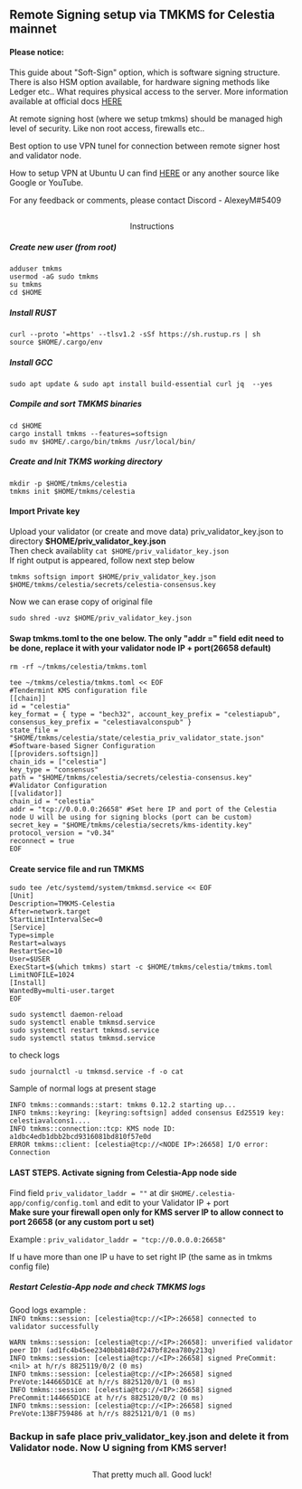 ## Remote Signing setup via TMKMS for Celestia mainnet

#### Please notice:

This guide about "Soft-Sign" option, which is software signing structure. There is also HSM option available, for hardware signing methods like Ledger etc.. What requires physical access to the server. More information available at official docs [HERE](https://github.com/iqlusioninc/tmkms)

At remote signing host (where we setup tmkms) should be managed high level of security. Like non root access, firewalls etc.. 

Best option to use VPN tunel for connection between remote signer host and validator node.

How to setup VPN at Ubuntu U can find [HERE](https://www.digitalocean.com/community/tutorials/how-to-set-up-and-configure-an-openvpn-server-on-ubuntu-20-04)
or any another source like Google or YouTube.  

For any feedback or comments, please contact Discord - AlexeyM#5409

##
<p align="center">
Instructions
</p>

##### Create new user (from root)
```
adduser tmkms
usermod -aG sudo tmkms
su tmkms
cd $HOME
```

##### Install RUST
```
curl --proto '=https' --tlsv1.2 -sSf https://sh.rustup.rs | sh
source $HOME/.cargo/env
```

##### Install GCC 
```
sudo apt update & sudo apt install build-essential curl jq  --yes
```

##### Compile and sort TMKMS binaries
```
cd $HOME
cargo install tmkms --features=softsign
sudo mv $HOME/.cargo/bin/tmkms /usr/local/bin/
```

##### Create and Init TKMS working directory
```
mkdir -p $HOME/tmkms/celestia
tmkms init $HOME/tmkms/celestia
```
#### Import Private key
Upload your validator (or create and move data) priv_validator_key.json 
to directory **$HOME/priv_validator_key.json**  
Then check availablity ```cat $HOME/priv_validator_key.json```  
If right output is appeared, follow next step below 
```
tmkms softsign import $HOME/priv_validator_key.json $HOME/tmkms/celestia/secrets/celestia-consensus.key
```
Now we can erase copy of original file  
```
sudo shred -uvz $HOME/priv_validator_key.json
```

#### Swap tmkms.toml to the one below. The only "addr =" field edit need to be done, replace it with your validator node IP + port(26658 default)
```
rm -rf ~/tmkms/celestia/tmkms.toml
```
```
tee ~/tmkms/celestia/tmkms.toml << EOF
#Tendermint KMS configuration file
[[chain]]
id = "celestia"
key_format = { type = "bech32", account_key_prefix = "celestiapub", consensus_key_prefix = "celestiavalconspub" }
state_file = "$HOME/tmkms/celestia/state/celestia_priv_validator_state.json"
#Software-based Signer Configuration
[[providers.softsign]]
chain_ids = ["celestia"]
key_type = "consensus"
path = "$HOME/tmkms/celestia/secrets/celestia-consensus.key"
#Validator Configuration
[[validator]]
chain_id = "celestia"
addr = "tcp://0.0.0.0:26658" #Set here IP and port of the Celestia node U will be using for signing blocks (port can be custom)   
secret_key = "$HOME/tmkms/celestia/secrets/kms-identity.key"
protocol_version = "v0.34"
reconnect = true
EOF
```

#### Create service file and run TMKMS
```
sudo tee /etc/systemd/system/tmkmsd.service << EOF
[Unit]
Description=TMKMS-Celestia
After=network.target
StartLimitIntervalSec=0
[Service]
Type=simple
Restart=always
RestartSec=10
User=$USER
ExecStart=$(which tmkms) start -c $HOME/tmkms/celestia/tmkms.toml
LimitNOFILE=1024
[Install]
WantedBy=multi-user.target
EOF
```
```
sudo systemctl daemon-reload
sudo systemctl enable tmkmsd.service
sudo systemctl restart tmkmsd.service
sudo systemctl status tmkmsd.service
```
to check logs
```
sudo journalctl -u tmkmsd.service -f -o cat
```
Sample of normal logs at present stage

`INFO tmkms::commands::start: tmkms 0.12.2 starting up...`    
`INFO tmkms::keyring: [keyring:softsign] added consensus Ed25519 key: celestiavalcons1....`    
`INFO tmkms::connection::tcp: KMS node ID: a1dbc4edb1dbb2bcd9316081bd810f57e0d`  
`ERROR tmkms::client: [celestia@tcp://<NODE IP>:26658] I/O error: Connection`  

#### LAST STEPS. Activate signing from Celestia-App node side

Find field `priv_validator_laddr = ""` at dir `$HOME/.celestia-app/config/config.toml` and edit to your Validator IP + port  
**Make sure your firewall open only for KMS server IP to allow connect to port 26658 (or any custom port u set)**

Example : `priv_validator_laddr = "tcp://0.0.0.0:26658"`

If u have more than one IP u have to set right IP (the same as in tmkms config file)

##### Restart Celestia-App node and check TMKMS logs   

Good logs example :  
`INFO tmkms::session: [celestia@tcp://<IP>:26658] connected to validator successfully`

`WARN tmkms::session: [celestia@tcp://<IP>:26658]: unverified validator peer ID! (ad1fc4b45ee2340bb8148d7247bf82ea780y213q)`  
`INFO tmkms::session: [celestia@tcp://<IP>:26658] signed PreCommit:<nil> at h/r/s 8825119/0/2 (0 ms)`  
`INFO tmkms::session: [celestia@tcp://<IP>:26658] signed PreVote:144665D1CE at h/r/s 8825120/0/1 (0 ms)`  
`INFO tmkms::session: [celestia@tcp://<IP>:26658] signed PreCommit:144665D1CE at h/r/s 8825120/0/2 (0 ms)`  
`INFO tmkms::session: [celestia@tcp://<IP>:26658] signed PreVote:13BF759486 at h/r/s 8825121/0/1 (0 ms)`  


### Backup in safe place priv_validator_key.json and delete it from Validator node. Now U signing from KMS server!

##
<p align="center">
That pretty much all. Good luck!
</p>
